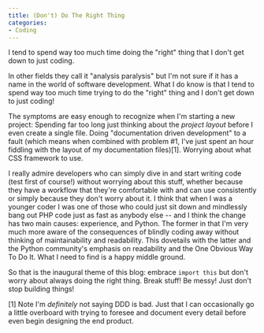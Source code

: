 ```yaml
---
title: (Don't) Do The Right Thing
categories:
- Coding
---
```


I tend to spend way too much time doing the "right" thing that I don't
get down to just coding.

<!-- more -->

In other fields they call it "analysis paralysis" but I'm not sure if it
has a name in the world of software development. What I do know is that
I tend to spend way too much time trying to do the "right" thing and I
don't get down to just coding!

The symptoms are easy enough to recognize when I'm starting a new
project: Spending far too long just thinking about the *project layout*
before I even create a single file. Doing "documentation driven
development" to a fault (which means when combined with problem #1, I've
just spent an hour fiddling with the layout of my documentation
files)[1]. Worrying about what CSS framework to use.

I really admire developers who can simply dive in and start writing code
(test first of course!) without worrying about this stuff, whether
because they have a workflow that they're comfortable with and can use
consistently or simply because they don't worry about it. I think that
when I was a younger coder I was one of those who could just sit down
and mindlessly bang out PHP code just as fast as anybody else -- and I
think the change has two main causes: experience, and Python. The former
in that I'm very much more aware of the consequences of blindly coding
away without thinking of maintainability and readability. This dovetails
with the latter and the Python community's emphasis on readability and
the One Obvious Way To Do It. What I need to find is a happy middle
ground.

So that is the inaugural theme of this blog: embrace `import this` but
don't worry about always doing the right thing. Break stuff! Be messy!
Just don't stop building things!

[1] Note I'm *definitely* not saying DDD is bad. Just that I can
occasionally go a little overboard with trying to foresee and document
every detail before even begin designing the end product.
